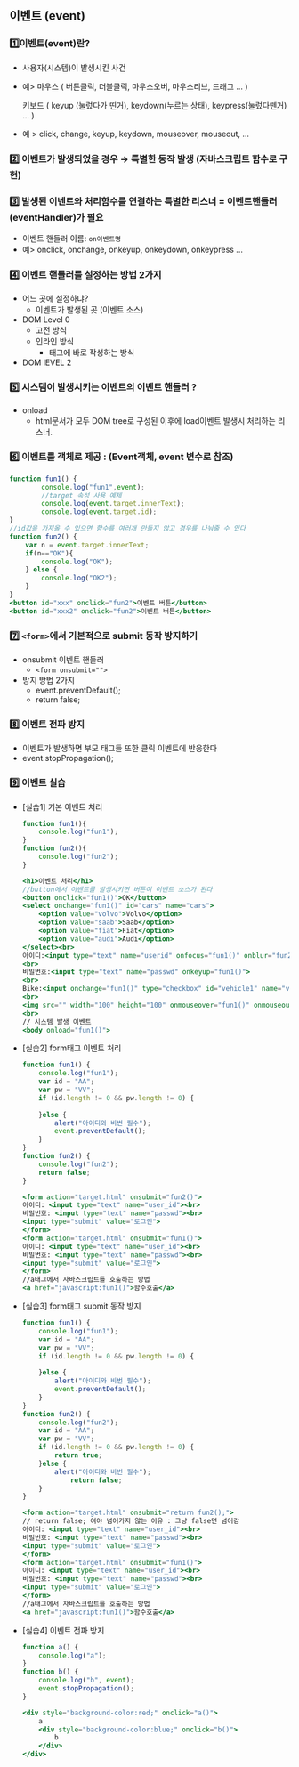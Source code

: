 ## 이벤트 (event)

### 1️⃣이벤트(event)란?

- 사용자(시스템)이 발생시킨 사건
- 예> 마우스 ( 버튼클릭, 더블클릭, 마우스오버, 마우스리브, 드래그 ... )

    키보드 (  keyup (눌렀다가 띤거), keydown(누르는 상태), keypress(눌렀다뗀거) ... )

- 예 > click, change, keyup, keydown, mouseover, mouseout, ...

### 2️⃣ 이벤트가 발생되었을 경우 → 특별한 동작 발생 (자바스크립트 함수로 구현)

### 3️⃣ 발생된 이벤트와 처리함수를 연결하는 특별한 리스너 = 이벤트핸들러(eventHandler)가 필요

- 이벤트 핸들러 이름: `on이벤트명`
- 예> onclick, onchange, onkeyup, onkeydown, onkeypress ...

### 4️⃣ 이벤트 핸들러를 설정하는 방법 2가지

- 어느 곳에 설정하냐?
    - 이벤트가 발생된 곳 (이벤트 소스)
- DOM Level 0
    - 고전 방식
    - 인라인 방식
        - 태그에 바로 작성하는 방식
- DOM lEVEL 2

### 5️⃣ 시스템이 발생시키는 이벤트의 이벤트 핸들러 ?

- onload
    - html문서가 모두 DOM tree로 구성된 이후에 load이벤트 발생시 처리하는 리스너.

### 6️⃣ 이벤트를 객체로 제공 : (Event객체, event 변수로 참조)

```jsx
function fun1() {
		console.log("fun1",event);
		//target 속성 사용 예제
		console.log(event.target.innerText);
		console.log(event.target.id);
}
//id값을 가져올 수 있으면 함수를 여러개 만들지 않고 경우를 나눠줄 수 있다
function fun2() {
	var n = event.target.innerText;
	if(n=="OK"){
		console.log("OK");
	} else {
		console.log("OK2");
	}
}
<button id="xxx" onclick="fun2">이벤트 버튼</button>
<button id="xxx2" onclick="fun2">이벤트 버튼</button>
```

### 7️⃣ `<form>`에서 기본적으로 submit 동작 방지하기

- onsubmit 이벤트 핸들러
    - `<form onsubmit="">`
- 방지 방법 2가지
    - event.preventDefault();
    - return false;

### 8️⃣ 이벤트 전파 방지

- 이벤트가 발생하면 부모 태그들 또한 클릭 이벤트에 반응한다
- event.stopPropagation();

### 9️⃣ 이벤트 실습

- [실습1] 기본 이벤트 처리

    ```jsx
    function fun1(){
    	console.log("fun1");
    }
    function fun2(){
    	console.log("fun2");
    }

    <h1>이벤트 처리</h1>
    //button에서 이벤트를 발생시키면 버튼이 이벤트 소스가 된다
    <button onclick="fun1()">OK</button> 
    <select onchange="fun1()" id="cars" name="cars">
    	<option value="volvo">Volvo</option>
    	<option value="saab">Saab</option>
    	<option value="fiat">Fiat</option>
    	<option value="audi">Audi</option>
    </select><br>
    아이디:<input type="text" name="userid" onfocus="fun1()" onblur="fun2()">
    <br>
    비밀번호:<input type="text" name="passwd" onkeyup="fun1()">
    <br>
    Bike:<input onchange="fun1()" type="checkbox" id="vehicle1" name="vehicle1" value="Bike">
    <br>
    <img src="" width="100" height="100" onmouseover="fun1()" onmouseout="fun2()">
    <br>
    // 시스템 발생 이벤트
    <body onload="fun1()">
    ```

- [실습2] form태그 이벤트 처리

    ```jsx
    function fun1() {
    	console.log("fun1");
    	var id = "AA";
    	var pw = "VV";
    	if (id.length != 0 && pw.length != 0) {
    	
    	}else {
    		alert("아이디와 비번 필수");
    		event.preventDefault();
    	}
    }
    function fun2() {
    	console.log("fun2");
    	return false;
    }

    <form action="target.html" onsubmit="fun2()">
    아이디: <input type="text" name="user_id"><br>
    비밀번호: <input type="text" name="passwd"><br>
    <input type="submit" value="로그인">
    </form>
    <form action="target.html" onsubmit="fun1()">
    아이디: <input type="text" name="user_id"><br>
    비밀번호: <input type="text" name="passwd"><br>
    <input type="submit" value="로그인">
    </form>
    //a태그에서 자바스크립트를 호출하는 방법
    <a href="javascript:fun1()">함수호출</a>
    ```

- [실습3] form태그 submit 동작 방지

    ```jsx
    function fun1() {
    	console.log("fun1");
    	var id = "AA";
    	var pw = "VV";
    	if (id.length != 0 && pw.length != 0) {
    	
    	}else {
    		alert("아이디와 비번 필수");
    		event.preventDefault();
    	}
    }
    function fun2() {
    	console.log("fun2");
    	var id = "AA";
    	var pw = "VV";
    	if (id.length != 0 && pw.length != 0) {
    		return true;
    	}else {
    		alert("아이디와 비번 필수");
    			return false;
    	}
    }

    <form action="target.html" onsubmit="return fun2();">
    // return false; 여야 넘어가지 않는 이유 : 그냥 false면 넘어감
    아이디: <input type="text" name="user_id"><br>
    비밀번호: <input type="text" name="passwd"><br>
    <input type="submit" value="로그인">
    </form>
    <form action="target.html" onsubmit="fun1()">
    아이디: <input type="text" name="user_id"><br>
    비밀번호: <input type="text" name="passwd"><br>
    <input type="submit" value="로그인">
    </form>
    //a태그에서 자바스크립트를 호출하는 방법
    <a href="javascript:fun1()">함수호출</a>
    ```

- [실습4] 이벤트 전파 방지

    ```jsx
    function a() {
    	console.log("a");
    }
    function b() {
    	console.log("b", event);
    	event.stopPropagation();
    }

    <div style="background-color:red;" onclick="a()">
    	a
    	<div style="background-color:blue;" onclick="b()">
    		b
    	</div>
    </div>
    ```